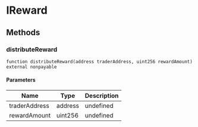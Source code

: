 # IReward









## Methods

### distributeReward

```solidity
function distributeReward(address traderAddress, uint256 rewardAmount) external nonpayable
```





#### Parameters

| Name | Type | Description |
|---|---|---|
| traderAddress | address | undefined |
| rewardAmount | uint256 | undefined |




